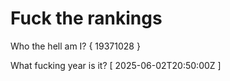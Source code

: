 # Fuck the rankings

Who the hell am I?
{ 19371028 }

What fucking year is it?
[ 2025-06-02T20:50:00Z ]
